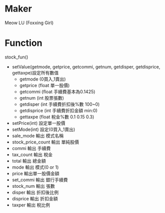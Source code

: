 # Maker
Meow LU (Foxxing Girl)

# Function
stock_fun()
* setValue(getmode, getprice, getcommi, getnum, getdisper, getdisprice, gettaxpe)設定所有數值
    * getmode (0買入,1賣出)
    * getprice (float 單一股價)
    * getcommi (float 手續費基本為0.1425)
    * getnum (int 股票張數)
    * getdisper (int 手續費折扣後%數 100~0)
    * getdisprice (int 手續費折扣金額 min:0)
    * gettaxpe (float 稅金%數 0.1 0.15 0.3)
* setPrice(int) 設定單一股價
* setMode(int) 設定(0買入,1賣出)
* sale_mode 輸出 模式名稱
* stock_price_count 輸出 單純股價
* commi 輸出 手續費
* tax_count 輸出 稅金
* total 輸出 總金額
* mode 輸出 模式(0 or 1)
* price 輸出單一股價金額
* set_commi 輸出 銀行手續費
* stock_num 輸出 張數
* disper 輸出 折扣後比例
* disprice 輸出 折扣金額
* taxper 輸出 稅比例

